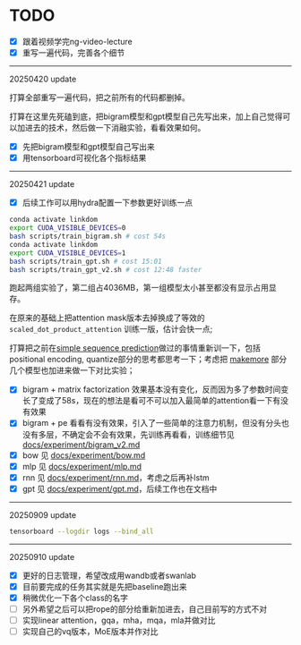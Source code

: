 # TODO

- [x] 跟着视频学完ng-video-lecture
- [x] 重写一遍代码，完善各个细节

------

20250420 update

打算全部重写一遍代码，把之前所有的代码都删掉。

打算在这里先死磕到底，把bigram模型和gpt模型自己先写出来，加上自己觉得可以加进去的技术，然后做一下消融实验，看看效果如何。

- [x] 先把bigram模型和gpt模型自己写出来
- [x] 用tensorboard可视化各个指标结果

------

20250421 update

- [x] 后续工作可以用hydra配置一下参数更好训练一点

```bash
conda activate linkdom
export CUDA_VISIBLE_DEVICES=0
bash scripts/train_bigram.sh # cost 54s
conda activate linkdom
export CUDA_VISIBLE_DEVICES=1
bash scripts/train_gpt.sh # cost 15:01
bash scripts/train_gpt_v2.sh # cost 12:48 faster
```

跑起两组实验了，第二组占4036MB，第一组模型太小甚至都没有显示占用显存。

在原来的基础上把attention mask版本去掉换成了等效的 `scaled_dot_product_attention` 训练一版，估计会快一点;

打算把之前在[simple sequence prediction](https://github.com/donglinkang2021/simple-sequence-prediction)做过的事情重新训一下，包括positional encoding, quantize部分的思考都思考一下；考虑把 [makemore](https://github.com/donglinkang2021/makemore) 部分几个模型也加进来做一下对比实验；

- [x] bigram + matrix factorization 效果基本没有变化，反而因为多了参数时间变长了变成了58s，现在的想法是看可不可以加入最简单的attention看一下有没有效果
- [x] bigram + pe 看看有没有效果，引入了一些简单的注意力机制，但没有分头也没有多层，不确定会不会有效果，先训练再看看，训练细节见 [docs/experiment/bigram_v2.md](docs/experiment/bigram_v2.md)
- [x] bow 见 [docs/experiment/bow.md](docs/experiment/bow.md)
- [x] mlp 见 [docs/experiment/mlp.md](docs/experiment/mlp.md)
- [x] rnn 见 [docs/experiment/rnn.md](docs/experiment/rnn.md)，考虑之后再补lstm
- [x] gpt 见 [docs/experiment/gpt.md](docs/experiment/gpt.md)，后续工作也在文档中

------

20250909 update

```bash
tensorboard --logdir logs --bind_all
```

------

20250910 update

- [x] 更好的日志管理，希望改成用wandb或者swanlab
- [x] 目前要完成的任务其实就是先把baseline跑出来
- [x] 稍微优化一下各个class的名字
- [ ] 另外希望之后可以把rope的部分给重新加进去，自己目前写的方式不对 
- [ ] 实现linear attention，gqa，mha，mqa，mla并做对比
- [ ] 实现自己的vq版本，MoE版本并作对比
